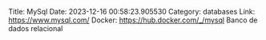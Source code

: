 Title: MySql
Date: 2023-12-16 00:58:23.905530
Category: databases
Link: https://www.mysql.com/
Docker: https://hub.docker.com/_/mysql
Banco de dados relacional
